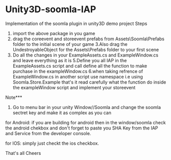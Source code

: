# Unity3D-soomla-IAP
Implementation of the soomla plugin in unity3D demo project
Steps
1. import the above package in you game 
2. drag the coreevent and storeevent prefabs from Assets\Soomla\Prefabs folder to the initial scene of your game
3.Also drag the UndestroyableObject for the Assets\Prefabs folder to your first scene
4. Do all the changes in your ExampleAssets.cs and ExampleWindow.cs and leave everything as it is 
5.Define you all IAP in the ExampleAssets.cs script and call define all the function to make purchase in the exampleWindow.cs
6.when taking refrence of ExampleWindow.cs in another script use namespace i.e using Soomla.Store.Example
that's it read carefully what the function do inside the exampleWindow script and implement your storeevent

Note*** 
1. Go to menu bar in your unity Window//Soomla and change the soomla sectret key and make it as complex as you can

for Android:
if you are building for android then in the window/soomla check the android chekbox and don't forget to paste you SHA Key from the IAP and Service from the 
developer console.

for IOS:
simply just checkt the ios checkbox.


That's all
Cheers
